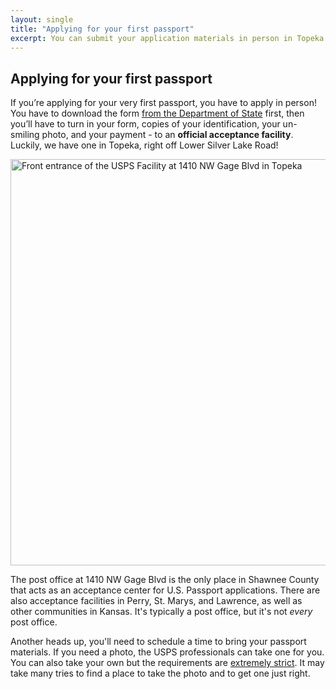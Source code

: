 ```yaml
---
layout: single
title: "Applying for your first passport"
excerpt: You can submit your application materials in person in Topeka. 
---
```


## Applying for your first passport 

If you’re applying for your very first passport, you have to apply in person! You have to download the form [from the Department of State](https://travel.state.gov/content/travel/en/passports/how-apply.html) first, then you’ll have to turn in your form, copies of your identification, your un-smiling photo, and your payment - to an **official acceptance facility**. Luckily, we have one in Topeka, right off Lower Silver Lake Road! 

<img src="https://atlastravelfoundation.org/assets/USPS-1410-NW-Gage-Blvd-Topeka.jpg" title="Topeka's local Passport Acceptance Facility" alt="Front entrance of the USPS Facility at 1410 NW Gage Blvd in Topeka" width="650" />

The post office at 1410 NW Gage Blvd is the only place in Shawnee County that acts as an acceptance center for U.S. Passport applications. There are also acceptance facilities in Perry, St. Marys, and Lawrence, as well as other communities in Kansas. It's typically a post office, but it's not *every* post office. 

Another heads up, you'll need to schedule a time to bring your passport materials. If you need a photo, the USPS professionals can take one for you. You can also take your own but the requirements are [extremely strict](https://travel.state.gov/content/travel/en/passports/how-apply/photos.html). It may take many tries to find a place to take the photo and to get one just right. 

